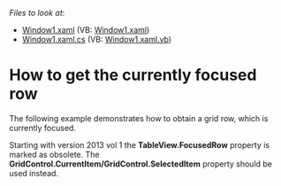 <!-- default file list -->
*Files to look at*:

* [Window1.xaml](./CS/Window1.xaml) (VB: [Window1.xaml](./VB/Window1.xaml))
* [Window1.xaml.cs](./CS/Window1.xaml.cs) (VB: [Window1.xaml.vb](./VB/Window1.xaml.vb))
<!-- default file list end -->
# How to get the currently focused row


<p>The following example demonstrates how to obtain a grid row, which is currently focused.</p><p>Starting with version 2013 vol 1 the <strong>TableView</strong><strong>.</strong><strong>FocusedRow</strong> property is marked as obsolete. The <strong>GridControl.</strong><strong>CurrentItem/GridControl.SelectedItem</strong> property should be used instead.</p><p></p>

<br/>


